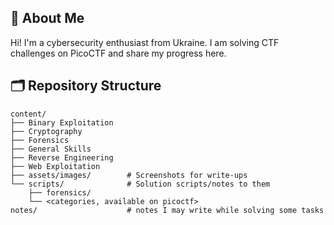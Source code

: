 ## 👋 About Me

Hi! I'm a cybersecurity enthusiast from Ukraine. I am solving CTF challenges on PicoCTF and share my progress here.

## 🗂️ Repository Structure

```
content/
├── Binary Exploitation
├── Cryptography
├── Forensics
├── General Skills
├── Reverse Engineering
├── Web Exploitation
├── assets/images/        # Screenshots for write-ups                                  
└── scripts/              # Solution scripts/notes to them
    ├── forensics/
    └── <categories, available on picoctf>
notes/                    # notes I may write while solving some tasks 
```
